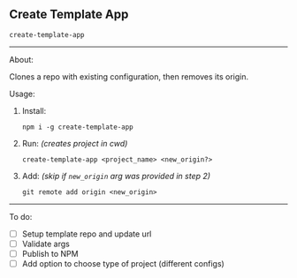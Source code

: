 ## Create Template App

`create-template-app`

---

About:

Clones a repo with existing configuration, then removes its origin.

Usage:

1. Install:

   ```
   npm i -g create-template-app
   ```

2. Run: _(creates project in cwd)_

   ```
   create-template-app <project_name> <new_origin?>
   ```

3. Add: _(skip if `new_origin` arg was provided in step 2)_

   ```
   git remote add origin <new_origin>
   ```

---

To do:

- [ ] Setup template repo and update url
- [ ] Validate args
- [ ] Publish to NPM
- [ ] Add option to choose type of project (different configs)
